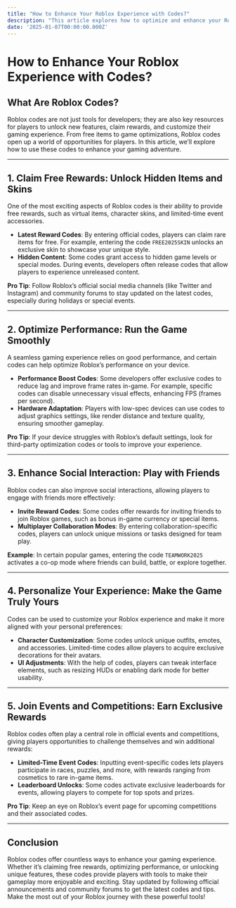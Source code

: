 ```yaml
---
title: "How to Enhance Your Roblox Experience with Codes?"
description: "This article explores how to optimize and enhance your Roblox gaming experience by utilizing codes, including tips on performance optimization, feature expansion, and personalization."
date: '2025-01-07T00:00:00.000Z'
---
```


# How to Enhance Your Roblox Experience with Codes?

## What Are Roblox Codes?

Roblox codes are not just tools for developers; they are also key resources for players to unlock new features, claim rewards, and customize their gaming experience. From free items to game optimizations, Roblox codes open up a world of opportunities for players. In this article, we’ll explore how to use these codes to enhance your gaming adventure.

---

## 1. **Claim Free Rewards: Unlock Hidden Items and Skins**

One of the most exciting aspects of Roblox codes is their ability to provide free rewards, such as virtual items, character skins, and limited-time event accessories.

- **Latest Reward Codes**: By entering official codes, players can claim rare items for free. For example, entering the code `FREE2025SKIN` unlocks an exclusive skin to showcase your unique style.
- **Hidden Content**: Some codes grant access to hidden game levels or special modes. During events, developers often release codes that allow players to experience unreleased content.

**Pro Tip**: Follow Roblox’s official social media channels (like Twitter and Instagram) and community forums to stay updated on the latest codes, especially during holidays or special events.

---

## 2. **Optimize Performance: Run the Game Smoothly**

A seamless gaming experience relies on good performance, and certain codes can help optimize Roblox’s performance on your device.

- **Performance Boost Codes**: Some developers offer exclusive codes to reduce lag and improve frame rates in-game. For example, specific codes can disable unnecessary visual effects, enhancing FPS (frames per second).
- **Hardware Adaptation**: Players with low-spec devices can use codes to adjust graphics settings, like render distance and texture quality, ensuring smoother gameplay.

**Pro Tip**: If your device struggles with Roblox’s default settings, look for third-party optimization codes or tools to improve your experience.

---

## 3. **Enhance Social Interaction: Play with Friends**

Roblox codes can also improve social interactions, allowing players to engage with friends more effectively:

- **Invite Reward Codes**: Some codes offer rewards for inviting friends to join Roblox games, such as bonus in-game currency or special items.
- **Multiplayer Collaboration Modes**: By entering collaboration-specific codes, players can unlock unique missions or tasks designed for team play.

**Example**: In certain popular games, entering the code `TEAMWORK2025` activates a co-op mode where friends can build, battle, or explore together.

---

## 4. **Personalize Your Experience: Make the Game Truly Yours**

Codes can be used to customize your Roblox experience and make it more aligned with your personal preferences:

- **Character Customization**: Some codes unlock unique outfits, emotes, and accessories. Limited-time codes allow players to acquire exclusive decorations for their avatars.
- **UI Adjustments**: With the help of codes, players can tweak interface elements, such as resizing HUDs or enabling dark mode for better usability.

---

## 5. **Join Events and Competitions: Earn Exclusive Rewards**

Roblox codes often play a central role in official events and competitions, giving players opportunities to challenge themselves and win additional rewards:

- **Limited-Time Event Codes**: Inputting event-specific codes lets players participate in races, puzzles, and more, with rewards ranging from cosmetics to rare in-game items.
- **Leaderboard Unlocks**: Some codes activate exclusive leaderboards for events, allowing players to compete for top spots and prizes.

**Pro Tip**: Keep an eye on Roblox’s event page for upcoming competitions and their associated codes.

---

## Conclusion

Roblox codes offer countless ways to enhance your gaming experience. Whether it’s claiming free rewards, optimizing performance, or unlocking unique features, these codes provide players with tools to make their gameplay more enjoyable and exciting. Stay updated by following official announcements and community forums to get the latest codes and tips. Make the most out of your Roblox journey with these powerful tools!

